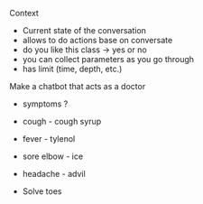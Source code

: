 Context
 - Current state of the conversation
  - allows to do actions base on conversate 
  - do you like this class -> yes or no 
  - you can collect parameters as you go through
  - has limit (time, depth, etc.)


Make a chatbot that acts as a doctor 
 - symptoms ?
 - cough - cough syrup
 - fever - tylenol
 - sore elbow - ice
 - headache - advil

  - Solve toes